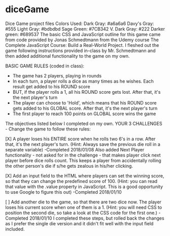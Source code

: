 # diceGame
Dice Game project files
Colors Used:
Dark Gray: #a6a6a6
Davy's Gray: #555
Light Gray: #bdbdbd
Sage Green: #7CB342
V. Dark Gray: #222
Darker green: #689537
The basic CSS and JavaScript outline for this game came from code provided by Jonas Schmedtmann from the Udemy course The Complete JavaScript Course: Build a Real-World Project.
I fleshed out the game following instructions provided in-class by Mr. Schmedtmann and then added additional functionality to the game on my own.

BASIC GAME RULES (coded in class):
- The game has 2 players, playing in rounds
- In each turn, a player rolls a dice as many times as he wishes. Each result get added to his ROUND score
- BUT, if the player rolls a 1, all his ROUND score gets lost. After that, it's the next player's turn
- The player can choose to 'Hold', which means that his ROUND score gets added to his GLOBAL score. After that, it's the next player's turn
- The first player to reach 100 points on GLOBAL score wins the game

The objectives listed below I completed on my own.
YOUR 3 CHALLENGES - Change the game to follow these rules:

[X] A player loses his ENTIRE score when he rolls two 6's in a row. After that, it's the next player's turn. (Hint: Always save the previous die roll in a separate variable) -Completed 2018/01/08
Also added Next Player functionality - not asked for in the challenge - that makes player click next player before dice rolls count. This keeps a player from accidentally rolling the other person's die if s/he gets zealous in his/her clicking.

[X] Add an input field to the HTML where players can set the winning score, so that they can change the predefined score of 100. (Hint: you can read that value with the .value property in JavaScript. This is a good opportunity to use Google to figure this out) -Completed 2018/01/10

[ ] Add another die to the game, so that there are two dice now. The player loses his current score when one of them is a 1. (Hint: you will need CSS to position the second die, so take a look at the CSS code for the first one.) -Completed 2018/01/10 I completed these steps, but rolled back the changes as I prefer the single die version and it didn't fit well with the input field included.
